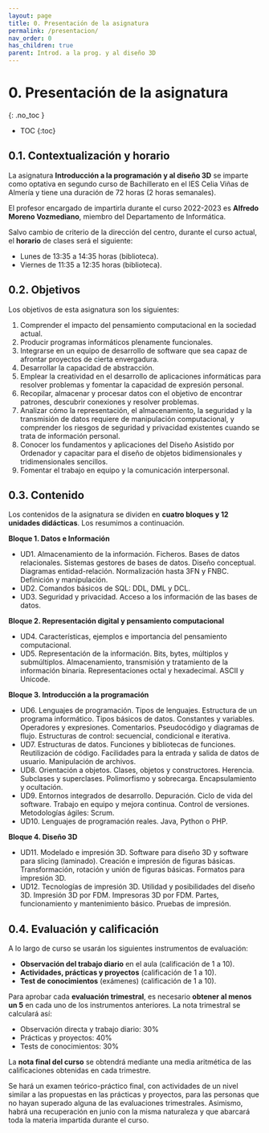 ```yaml
---
layout: page
title: 0. Presentación de la asignatura
permalink: /presentacion/
nav_order: 0
has_children: true
parent: Introd. a la prog. y al diseño 3D
---
```


# 0. Presentación de la asignatura
{: .no_toc }

- TOC
{:toc}

## 0.1. Contextualización y horario

La asignatura **Introducción a la programación y al diseño 3D** se imparte como optativa en segundo curso de Bachillerato en el IES Celia Viñas de Almería y tiene una duración de 72 horas (2 horas semanales).

El profesor encargado de impartirla durante el curso 2022-2023 es **Alfredo Moreno Vozmediano**, miembro del Departamento de Informática.

Salvo cambio de criterio de la dirección del centro, durante el curso actual, el **horario** de clases será el siguiente:

* Lunes de 13:35 a 14:35 horas (biblioteca).
* Viernes de 11:35 a 12:35 horas (biblioteca).


## 0.2. Objetivos

Los objetivos de esta asignatura son los siguientes:

1. Comprender el impacto del pensamiento computacional en la sociedad actual.
2. Producir programas informáticos plenamente funcionales.
3. Integrarse en un equipo de desarrollo de software que sea capaz de afrontar proyectos de cierta envergadura.
4. Desarrollar la  capacidad  de  abstracción.
5. Emplear la creatividad en el desarrollo de aplicaciones informáticas para resolver problemas y fomentar la capacidad de expresión personal.
6. Recopilar, almacenar y procesar datos con el objetivo de encontrar patrones, descubrir conexiones y resolver problemas.
7. Analizar cómo la representación, el almacenamiento, la seguridad y la transmisión de datos requiere de manipulación computacional, y comprender los riesgos de seguridad y privacidad existentes cuando se trata de información personal.
8. Conocer los fundamentos y aplicaciones del Diseño Asistido por Ordenador y capacitar para el diseño de objetos bidimensionales y tridimensionales sencillos.
9. Fomentar el trabajo en equipo y la comunicación interpersonal.

## 0.3. Contenido

Los contenidos de la asignatura se dividen en **cuatro bloques y 12 unidades didácticas**. Los resumimos a continuación.

**Bloque 1. Datos e Información**

* UD1. Almacenamiento de la información. Ficheros. Bases de datos relacionales. Sistemas gestores de bases de datos. Diseño conceptual. Diagramas entidad-relación. Normalización hasta 3FN y FNBC. Definición y manipulación.
* UD2. Comandos básicos de SQL: DDL, DML y DCL.
* UD3. Seguridad y privacidad. Acceso a los información de las bases de datos.

**Bloque 2. Representación digital y pensamiento computacional**

* UD4. Características, ejemplos e importancia del pensamiento computacional.
* UD5. Representación de la información. Bits, bytes, múltiplos y submúltiplos. Almacenamiento, transmisión y tratamiento de la información binaria. Representaciones octal y hexadecimal. ASCII y Unicode.

**Bloque 3. Introducción a la programación**

* UD6. Lenguajes de programación. Tipos de lenguajes. Estructura de un programa informático. Tipos básicos de datos. Constantes y variables. Operadores y expresiones. Comentarios. Pseudocódigo y diagramas de flujo. Estructuras de control: secuencial, condicional e iterativa.
* UD7. Estructuras de datos. Funciones y bibliotecas de funciones. Reutilización de código. Facilidades para la entrada y salida de datos de usuario. Manipulación de archivos. 
* UD8. Orientación a objetos. Clases, objetos y constructores. Herencia. Subclases y superclases. Polimorfismo y sobrecarga. Encapsulamiento y ocultación.
* UD9. Entornos integrados de desarrollo. Depuración. Ciclo de vida del software. Trabajo en equipo y mejora continua. Control de versiones. Metodologías ágiles: Scrum.
* UD10. Lenguajes de programación reales. Java, Python o PHP.


**Bloque 4. Diseño 3D**

* UD11. Modelado e impresión 3D. Software para diseño 3D y software para slicing (laminado). Creación e impresión de figuras básicas. Transformación, rotación y unión de figuras básicas. Formatos para impresión 3D.
* UD12. Tecnologías de impresión 3D. Utilidad y posibilidades del diseño 3D. Impresión 3D por FDM. Impresoras 3D por FDM. Partes, funcionamiento y mantenimiento básico. Pruebas de impresión.

## 0.4. Evaluación y calificación

A lo largo de curso se usarán los siguientes instrumentos de evaluación:

* **Observación del trabajo diario** en el aula (calificación de 1 a 10).
* **Actividades, prácticas y proyectos** (calificación de 1 a 10).
* **Test de conocimientos** (exámenes) (calificación de 1 a 10).

Para aprobar cada **evaluación trimestral**, es necesario **obtener al menos un 5** en cada uno de los instrumentos anteriores. La nota trimestral se calculará así:

* Observación directa y trabajo diario: 30%
* Prácticas y proyectos: 40%
* Tests de conocimientos: 30%

La **nota final del curso** se obtendrá mediante una media aritmética de las calificaciones obtenidas en cada trimestre.

Se hará un examen teórico-práctico final, con actividades de un nivel similar a las propuestas en las prácticas y proyectos, para las personas que no hayan superado alguna de las evaluaciones trimestrales. Asimismo, habrá una recuperación en junio con la misma naturaleza y que abarcará toda la materia impartida durante el curso.


